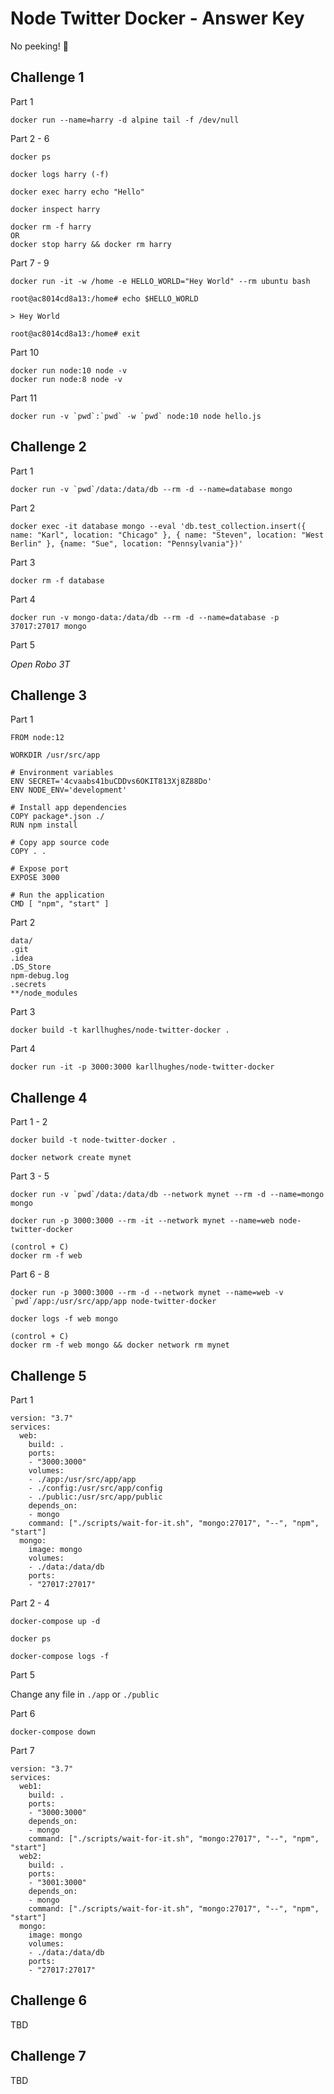 # Node Twitter Docker - Answer Key
No peeking! 👀

## Challenge 1

Part 1
```
docker run --name=harry -d alpine tail -f /dev/null
```

Part 2 - 6
```
docker ps

docker logs harry (-f)

docker exec harry echo "Hello"

docker inspect harry

docker rm -f harry
OR
docker stop harry && docker rm harry
```

Part 7 - 9
```
docker run -it -w /home -e HELLO_WORLD="Hey World" --rm ubuntu bash

root@ac8014cd8a13:/home# echo $HELLO_WORLD

> Hey World

root@ac8014cd8a13:/home# exit
```

Part 10
```
docker run node:10 node -v
docker run node:8 node -v
```

Part 11
```
docker run -v `pwd`:`pwd` -w `pwd` node:10 node hello.js
```

## Challenge 2

Part 1
```
docker run -v `pwd`/data:/data/db --rm -d --name=database mongo
```

Part 2
```
docker exec -it database mongo --eval 'db.test_collection.insert({ name: "Karl", location: "Chicago" }, { name: "Steven", location: "West Berlin" }, {name: "Sue", location: "Pennsylvania"})'
```

Part 3
```
docker rm -f database
```

Part 4
```
docker run -v mongo-data:/data/db --rm -d --name=database -p 37017:27017 mongo
```

Part 5

_Open Robo 3T_

## Challenge 3

Part 1
```
FROM node:12

WORKDIR /usr/src/app

# Environment variables
ENV SECRET='4cvaabs41buCDDvs6OKIT813Xj8Z88Do'
ENV NODE_ENV='development'

# Install app dependencies
COPY package*.json ./
RUN npm install

# Copy app source code
COPY . .

# Expose port
EXPOSE 3000

# Run the application
CMD [ "npm", "start" ]
```

Part 2
```
data/
.git
.idea
.DS_Store
npm-debug.log
.secrets
**/node_modules
```

Part 3
```
docker build -t karllhughes/node-twitter-docker .
```

Part 4
```
docker run -it -p 3000:3000 karllhughes/node-twitter-docker
```

## Challenge 4

Part 1 - 2

```
docker build -t node-twitter-docker .

docker network create mynet
```

Part 3 - 5

```
docker run -v `pwd`/data:/data/db --network mynet --rm -d --name=mongo mongo

docker run -p 3000:3000 --rm -it --network mynet --name=web node-twitter-docker

(control + C)
docker rm -f web
```

Part 6 - 8

```
docker run -p 3000:3000 --rm -d --network mynet --name=web -v `pwd`/app:/usr/src/app/app node-twitter-docker

docker logs -f web mongo

(control + C)
docker rm -f web mongo && docker network rm mynet
```

## Challenge 5

Part 1

```
version: "3.7"
services:
  web:
    build: .
    ports:
    - "3000:3000"
    volumes:
    - ./app:/usr/src/app/app
    - ./config:/usr/src/app/config
    - ./public:/usr/src/app/public
    depends_on:
    - mongo
    command: ["./scripts/wait-for-it.sh", "mongo:27017", "--", "npm", "start"]
  mongo:
    image: mongo
    volumes:
    - ./data:/data/db
    ports:
    - "27017:27017"
```

Part 2 - 4

```
docker-compose up -d

docker ps

docker-compose logs -f
```

Part 5

Change any file in `./app` or `./public`

Part 6

```
docker-compose down
```

Part 7

```
version: "3.7"
services:
  web1:
    build: .
    ports:
    - "3000:3000"
    depends_on:
    - mongo
    command: ["./scripts/wait-for-it.sh", "mongo:27017", "--", "npm", "start"]
  web2:
    build: .
    ports:
    - "3001:3000"
    depends_on:
    - mongo
    command: ["./scripts/wait-for-it.sh", "mongo:27017", "--", "npm", "start"]
  mongo:
    image: mongo
    volumes:
    - ./data:/data/db
    ports:
    - "27017:27017"
```

## Challenge 6
TBD

## Challenge 7
TBD

